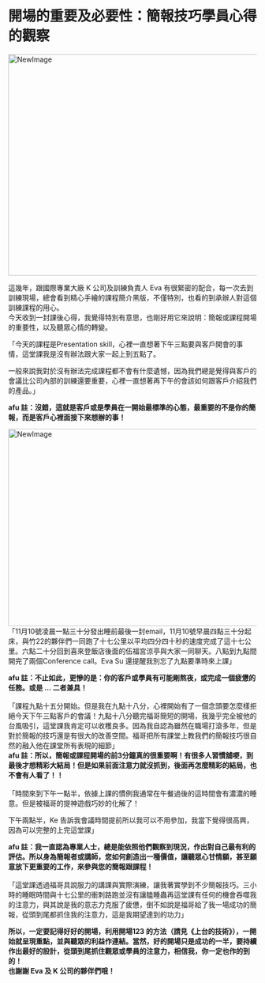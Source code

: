 # 開場的重要及必要性：簡報技巧學員心得的觀察 

<p><img alt="NewImage" border="0" height="448" src="https://lh3.googleusercontent.com/-pP3ZF3OQyb8/VlKAJd6lF-I/AAAAAAAATSk/I3g-rJaAyk4/NewImage.png?imgmax=800" title="NewImage.png" width="599"/></p>
<p>這幾年，跟國際專業大廠 K 公司及訓練負責人 Eva 有很緊密的配合，每一次去到訓練現場，總會看到精心手繪的課程簡介黑版，不僅特別，也看的到承辦人對這個訓練課程的用心。<br/>今天收到一封課後心得，我覺得特別有意思，也剛好用它來說明：簡報或課程開場的重要性，以及聽眾心情的轉變。</p>
<p>「今天的課程是Presentation skill，心裡一直想著下午三點要與客戶開會的事情，這堂課我是沒有辦法跟大家一起上到五點了。</p>
<p>一般來說我對於沒有辦法完成課程都不會有什麼遺憾，因為我們總是覺得與客戶的會議比公司內部的訓練還要重要，心裡一直想著再下午的會該如何跟客戶介紹我們的產品。」</p>
<p><strong>afu 註：沒錯，這就是客戶或是學員在一開始最標準的心態，最重要的不是你的簡報，而是客戶心裡面接下來想辦的事！</strong></p>
<p><a name="more"></a></p>
<p><img alt="NewImage" border="0" height="399" src="https://lh3.googleusercontent.com/-esIaGctFV-I/VlKFMc7gnRI/AAAAAAAATS0/rm1WRJQL5hk/NewImage.png?imgmax=800" title="NewImage.png" width="598"/><br/>「11月10號凌晨一點三十分發出睡前最後一封email，11月10號早晨四點三十分起床，與竹22的夥伴們一同跑了十七公里以平均四分四十秒的速度完成了這十七公里。六點二十分回到喜來登飯店後面的伍福宮涼亭與大家一同聊天。八點到九點間開完了兩個Conference call。Eva Su 還提醒我別忘了九點要準時來上課」</p>
<p><strong>afu 註：不止如此，更慘的是：你的客戶或學員有可能剛熬夜，或完成一個疲憊的任務。或是 … 二者兼具！</strong><br/><strong><br/></strong>「課程九點十五分開始。但是我在九點十八分，心裡開始有了一個念頭要怎麼樣拒絕今天下午三點客戶的會議！九點十八分聽完福哥簡短的開場，我幾乎完全被他的台風吸引，這堂課我肯定可以收穫良多。因為我自認為雖然在職場打滾多年，但是對於簡報的技巧還是有很大的改善空間。福哥把所有課堂上教我們的簡報技巧很自然的融入他在課堂所有表現的細節」<br/><strong>afu 註：所以，簡報或課程開場的前3分鐘真的很重要啊！有很多人習慣舖哽，到最後才想精彩大結局！但是如果前面注意力就沒抓到，後面再怎麼精彩的結局，也不會有人看了！！</strong><br/><strong><br/></strong>「時間來到下午一點半，依據上課的慣例我通常在午餐過後的這時間會有濃濃的睡意。但是被福哥的提神遊戲巧妙的化解了！</p>
<p>下午兩點半，Ke 告訴我會議時間提前所以我可以不用參加，我當下覺得很高興，因為可以完整的上完這堂課」</p>
<p><strong>afu 註：我一直認為專業人士，總是能依照他們觀察到現況，作出對自己最有利的評估。所以身為簡報者或講師，您如何創造出一種價值，讓聽眾心甘情願，甚至願意放下更重要的工作，來參與您的簡報跟課程！</strong><br/><strong><br/></strong>「這堂課透過福哥具說服力的講課與實際演練，讓我著實學到不少簡報技巧。三小時的睡眠時間與十七公里的衝刺路跑並沒有讓瞌睡蟲再這堂課有任何的機會吞噬我的注意力，與其說是我的意志力克服了疲憊，倒不如說是福哥給了我一場成功的簡報，從頭到尾都抓住我的注意力，這是我期望達到的功力」</p>
<p><strong>所以，一定要記得好好的開場，利用開場123 的方法（請見《上台的技術》），一開始就呈現重點，並與聽眾的利益作連結。當然，好的開場只是成功的一半，要持續作出最好的設計，從頭到尾抓住觀眾或學員的注意力，相信我，你一定也作的到的！</strong><br/><strong>也謝謝 Eva 及 K 公司的夥伴們哦！</strong></p>